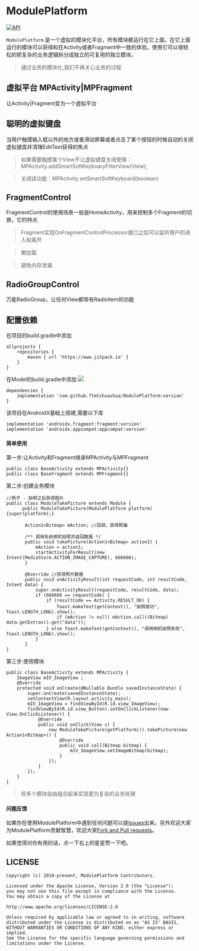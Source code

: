 # ModulePlatform
[![API](https://img.shields.io/badge/API-15%2B-brightgreen.svg?style=flat)](https://android-arsenal.com/api?level=15)

`ModulePlatform` 是一个虚拟的模块化平台，所有模块都运行在它上面。在它上面运行的模块可以获得和在Activity或者Fragment中一致的体验。使用它可以很轻松的把复杂的业务逻辑拆分成独立的可复用的独立模块。

>通过业务的模块化,我们不再关心业务的过程


## 虚拟平台 MPActivity|MPFragment
让Activity|Fragment变为一个虚拟平台


## 聪明的虚拟键盘
当用户触摸输入框以外的地方或者滑动屏幕或者点击了某个按钮的时候自动的关闭虚拟键盘并清理EditText获得的焦点

>如果需要触摸某个View不让虚拟键盘关闭使用：MPActivity.addSmartSoftKeyboaryFilterView(View);

>关闭该功能：MPActivity.setSmartSoftKeyboard(boolean)


## FragmentControl
FragmentControl的使用场景一般是HomeActivity，用来控制多个Fragment的切换，它的特点

>Fragment实现OnFragmentControlProcessor接口之后可以监听用户的进入和离开

>懒加载

>避免内存泄漏

## RadioGroupControl
万能RadioGroup，让任何View都带有RadioItem的功能



## 配置依赖

在项目的build.gradle中添加
```
allprojects {
    repositories {
        maven { url 'https://www.jitpack.io' }
    }
}
```
在Model的build.gradle中添加 [![](https://jitpack.io/v/ftmtshuashua/ModulePlatform.svg)](https://jitpack.io/#ftmtshuashua/ModulePlatform)
```
dependencies {
    implementation 'com.github.ftmtshuashua:ModulePlatform:version'
}
```
该项目在AndroidX基础上搭建,需要以下库
```
implementation 'androidx.fragment:fragment:version'
implementation 'androidx.appcompat:appcompat:version'
```

#### 简单使用

第一步:让Activity和Fragment继承MPActivity与MPFragment
```
public class BaseActivity extends MPActivity{}
public class BaseFragment extends MPFragment{}
```
第二步:创建业务模块

```
//例子 - 拍照之后获得图片
public class ModuleTakePicture extends Module {
      public ModuleTakePicture(ModulePlatform platform) {super(platform);}

       Action1<Bitmap> mAction; //回调，获得照骗

       /** 调用系统相机拍照并返回数据 */
       public void takePicture(Action1<Bitmap> action1) {
           mAction = action1;
           startActivityForResult(new Intent(MediaStore.ACTION_IMAGE_CAPTURE), 666666);
       }

       @Override //获得照片数据
       public void onActivityResult(int requestCode, int resultCode, Intent data) {
           super.onActivityResult(requestCode, resultCode, data);
           if (666666 == requestCode) {
               if (resultCode == Activity.RESULT_OK) {
                   Toast.makeText(getContext(), "拍照成功", Toast.LENGTH_LONG).show();
                   if (mAction != null) mAction.call((Bitmap) data.getExtras().get("data"));
               } else Toast.makeText(getContext(), "调用相机拍照失败", Toast.LENGTH_LONG).show();
           }
       }
}
```
第三步:使用模块
```
public class BaseActivity extends MPActivity {
    ImageView mIV_ImageView ;
    @Override
    protected void onCreate(@Nullable Bundle savedInstanceState) {
        super.onCreate(savedInstanceState);
        setContentView(R.layout.activity_main);
        mIV_ImageView = findViewById(R.id.view_ImageView);
        findViewById(R.id.view_Button).setOnClickListener(new View.OnClickListener() {
            @Override
            public void onClick(View v) {
                new ModuleTakePicture(getPlatform()).takePicture(new Action1<Bitmap>() {
                    @Override
                    public void call(Bitmap bitmap) {
                        mIV_ImageView.setImageBitmap(bitmap);
                    }
                });
            }
        });
    }
}
```
>将多个模块自由组合起来实现更为复杂的业务处理


#### 问题反馈

如果你在使用ModulePlatform中遇到任何问题可以提[Issues](https://github.com/ftmtshuashua/ModulePlatform/issues)出来。另外欢迎大家为ModulePlatform贡献智慧，欢迎大家[Fork and Pull requests](https://github.com/ftmtshuashua/ModulePlatform)。

如果觉得对你有用的话，点一下右上的星星赞一下吧。

## LICENSE

```
Copyright (c) 2018-present, ModulePlatform Contributors.

Licensed under the Apache License, Version 2.0 (the "License");
you may not use this file except in compliance with the License.
You may obtain a copy of the License at

http://www.apache.org/licenses/LICENSE-2.0

Unless required by applicable law or agreed to in writing, software
distributed under the License is distributed on an "AS IS" BASIS,
WITHOUT WARRANTIES OR CONDITIONS OF ANY KIND, either express or implied.
See the License for the specific language governing permissions and
limitations under the License.
```
